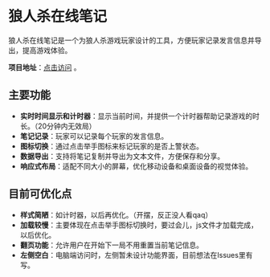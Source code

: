 # 狼人杀在线笔记

狼人杀在线笔记是一个为狼人杀游戏玩家设计的工具，方便玩家记录发言信息并导出，提高游戏体验。

**项目地址**：[点击访问](https://syhy0612.github.io/lrsNotes/) 。

## 主要功能

- **实时时间显示和计时器**：显示当前时间，并提供一个计时器帮助记录游戏的时长。（20分钟内无效局）
- **笔记记录**：玩家可以记录每个玩家的发言信息。
- **图标切换**：通过点击举手图标来标记玩家的是否上警状态。
- **数据导出**：支持将笔记复制并导出为文本文件，方便保存和分享。
- **响应式布局**：适配不同大小的屏幕，优化移动设备和桌面设备的视觉体验。

## 目前可优化点

- **样式简陋**：如计时器，以后再优化。（开摆，反正没人看qaq）
- **加载较慢**：主要体现在点击举手图标切换时，要过会儿，js文件才加载完成，以后优化。
- **翻页功能**：允许用户在开始下一局不用重置当前笔记信息。
- **左侧空白**：电脑端访问时，左侧暂未设计功能界面，目前想法在Issues里有写。
